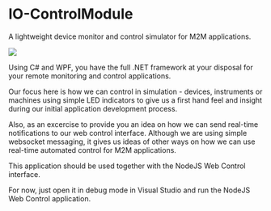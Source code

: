# IO-ControlModule
A lightweight device monitor and control simulator for M2M applications.

[](https://github.com/EdoLabWorks/xedo-imgs/blob/master/BlueIOModule.png)
![](https://github.com/EdoLabWorks/ximgs/blob/master/newIOmodule.png)

Using C# and WPF, you have the full .NET framework at your disposal for your remote monitoring and control applications.

Our focus here is how we can control in simulation - devices, instruments or machines using simple LED indicators to give us a first hand feel and insight during our initial application development process.

Also, as an excercise to provide you an idea on how we can send real-time notifications to our web control interface.
Although we are using simple websocket messaging, it gives us ideas of other ways on how we can use real-time automated control for M2M applications.

This application should be used together with the NodeJS Web Control interface.

For now, just open it in debug mode in Visual Studio and run the NodeJS Web Control application.

[](https://github.com/EdoLabWorks/ximgs/blob/master/canvas.png)
[](https://github.com/EdoLabWorks/xedo-imgs/blob/master/OverviewIOModule.png)





